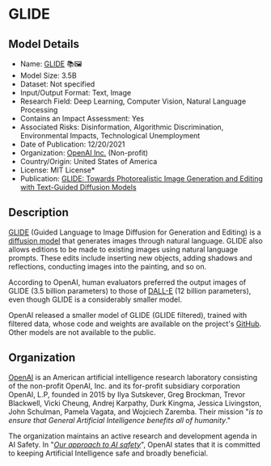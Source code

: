# GLIDE

## Model Details

- Name: [GLIDE](https://gpt3demo.com/apps/openai-glide) 📚🖼️
- Model Size: 3.5B
- Dataset: Not specified
- Input/Output Format: Text, Image
- Research Field: Deep Learning, Computer Vision, Natural Language Processing
- Contains an Impact Assessment: Yes
- Associated Risks: Disinformation, Algorithmic Discrimination, Environmental Impacts, Technological Unemployment
- Date of Publication: 12/20/2021
- Organization: [OpenAI Inc.](https://openai.com/) (Non-profit)
- Country/Origin: United States of America
- License: MIT License*
- Publication: [GLIDE: Towards Photorealistic Image Generation and Editing with Text-Guided Diffusion Models](https://arxiv.org/abs/2112.10741v1)

## Description

[GLIDE](https://gpt3demo.com/apps/openai-glide) (Guided Language to Image Diffusion for Generation and Editing) is a [diffusion model](https://lilianweng.github.io/posts/2021-07-11-diffusion-models/) that generates images through natural language. GLIDE also allows editions to be made to existing images using natural language prompts. These edits include inserting new objects, adding shadows and reflections, conducting images into the painting, and so on.
  
According to OpenAI, human evaluators preferred the output images of GLIDE (3.5 billion parameters) to those of [DALL-E](https://openai.com/blog/dall-e/) (12 billion parameters), even though GLIDE is a considerably smaller model.  
  
OpenAI released a smaller model of GLIDE (GLIDE  filtered), trained with filtered data, whose code and weights are available on the project's [GitHub](https://github.com/openai/glide-text2im). Other models are not available to the public.

## Organization

[OpenAI](https://openai.com/) is an American artificial intelligence research laboratory consisting of the non-profit OpenAI, Inc. and its for-profit subsidiary corporation OpenAI, L.P, founded in 2015 by Ilya Sutskever, Greg Brockman, Trevor Blackwell, Vicki Cheung, Andrej Karpathy, Durk Kingma, Jessica Livingston, John Schulman, Pamela Vagata, and Wojciech Zaremba. Their mission "_is to ensure that General Artificial Intelligence benefits all of humanity_."  
  
The organization maintains an active research and development agenda in AI Safety. In "_[Our approach to AI safety](https://openai.com/blog/our-approach-to-ai-safety)_", OpenAI states that it is committed to keeping Artificial Intelligence safe and broadly beneficial.
